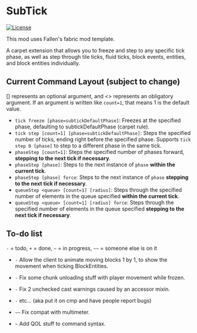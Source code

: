 # SubTick

[![License](https://img.shields.io/github/license/Fallen-Breath/fabric-mod-template.svg)](http://www.gnu.org/licenses/lgpl-3.0.html)

This mod uses Fallen's fabric mod template.

A carpet extension that allows you to freeze and step to any specific tick phase, as well as step through tile ticks, fluid ticks, block events, entities, and block entities individually.

## Current Command Layout (subject to change)

[] represents an optional argument, and <> represents an obligatory argument. If an argument is written like `count=1`, that means 1 is the default value.

- `tick freeze [phase=subtickDefaultPhase]`: Freezes at the specified phase, defaulting to subtickDefaultPhase (carpet rule).
- `tick step [count=1] [phase=subtickDefaultPhase]`: Steps the specified number of ticks, ending right before the specified phase. Supports `tick step 0 [phase]` to step to a different phase in the same tick.
- `phaseStep [count=1]`: Steps the specified number of phases forward, **stepping to the next tick if necessary**.
- `phaseStep [phase]`: Steps to the next instance of `phase` **within the current tick**.
- `phaseStep [phase] force`: Steps to the next instance of `phase` **stepping to the next tick if necessary**.
- `queueStep <queue> [count=1] [radius]`: Steps through the specified number of elements in the queue specified **within the current tick**.
- `queueStep <queue> [count=1] [radius] force`: Steps through the specified number of elements in the queue specified **stepping to the next tick if necessary**.

## To-do list

`-` = todo, `+` = done, `~` = in progress, `~~` = someone else is on it

- `-` Allow the client to animate moving blocks 1 by 1, to show the movement when ticking BlockEntities.
- `-` Fix some chunk unloading stuff with player movement while frozen.
- `-` Fix 2 unchecked cast warnings caused by an accessor mixin.
- `-` etc... (aka put it on cmp and have people report bugs)

- `~~` Fix compat with multimeter.
- `~` Add QOL stuff to command syntax.
